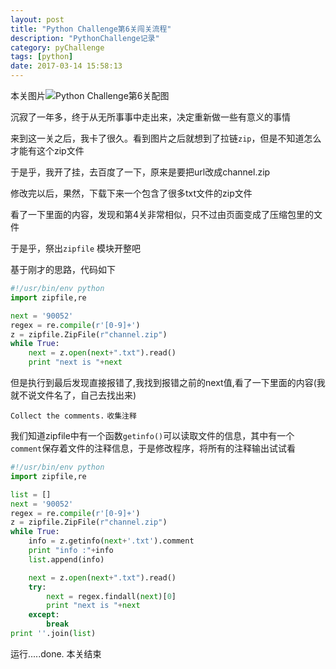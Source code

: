 ```yaml
---
layout: post
title: "Python Challenge第6关闯关流程"
description: "PythonChallenge记录"
category: pyChallenge
tags: [python]
date: 2017-03-14 15:58:13
---
```


本关图片![Python Challenge第6关配图](http://www.pythonchallenge.com/pc/def/channel.jpg)


沉寂了一年多，终于从无所事事中走出来，决定重新做一些有意义的事情

来到这一关之后，我卡了很久。看到图片之后就想到了拉链`zip`，但是不知道怎么才能有这个zip文件

于是乎，我开了挂，去百度了一下，原来是要把url改成channel.zip

修改完以后，果然，下载下来一个包含了很多txt文件的zip文件

看了一下里面的内容，发现和第4关非常相似，只不过由页面变成了压缩包里的文件

于是乎，祭出`zipfile` 模块开整吧

基于刚才的思路，代码如下

```python
#!/usr/bin/env python
import zipfile,re

next = '90052'
regex = re.compile(r'[0-9]+')
z = zipfile.ZipFile(r"channel.zip")
while True:
	next = z.open(next+".txt").read()
	print "next is "+next
```

但是执行到最后发现直接报错了,我找到报错之前的next值,看了一下里面的内容(我就不说文件名了，自己去找出来)


`Collect the comments.` `收集注释`

我们知道zipfile中有一个函数`getinfo()`可以读取文件的信息，其中有一个`comment`保存着文件的注释信息，于是修改程序，将所有的注释输出试试看


```python
#!/usr/bin/env python
import zipfile,re

list = []
next = '90052'
regex = re.compile(r'[0-9]+')
z = zipfile.ZipFile(r"channel.zip")
while True:
	info = z.getinfo(next+'.txt').comment
	print "info :"+info
	list.append(info)

	next = z.open(next+".txt").read()
	try:
		next = regex.findall(next)[0]
		print "next is "+next
	except:
		break
print ''.join(list)
```


运行.....done. 本关结束
